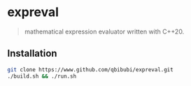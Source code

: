<!--
![[expreval-functionality-image]]
-->

# expreval

> mathematical expression evaluator written with C++20.

## Installation

```bash
git clone https://www.github.com/qbibubi/expreval.git
./build.sh && ./run.sh
```
